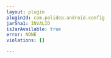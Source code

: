 ```yaml
---
layout: plugin
pluginId: com.polidea.android.config
jarSha1: INVALID
isJarAvailable: true
error: NONE
violations: []

---
```

